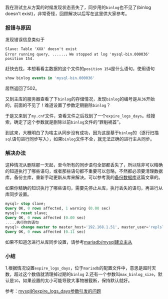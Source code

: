  我在测试主从方案的时候发现状态丢失了，同步用的`binlog`也不见了(binlog doesn't exist)，非常奇怪，回顾解决以后写在这里供大家参考。

### 报错与原因

发现错误信息类似于

``` error
Slave: Table 'XXX' doesn't exist
Error running query, ......，We stopped at log 'mysql-bin.000036' position 154.
```

赶快去找，本想看看主数据的这个文件的`position 154`是什么语句，使用语句

```sql
show binlog events in 'mysql-bin.000036'
```
居然返回了502。

又到主库的服务器查看了下`binlog`的存储情况，发现`binlog`的编号是从`36`开始的，前面的不见了！难道设置了参数定期删除`binlog`？

于是又来到了`my.cnf`文件，查看文件之后找到了一个`expire_logs_days`。经搜索，确定了这个参数就是删除以前`binlog`文件的“罪魁祸首”。

到这来，大概明白了为啥主从同步没有成功，因为这是基于`binlog`的（逐行扫描`sql`语句进行同步写入），如果`binlog`文件不全，就无法正确的进行主从同步。

### 解决办法

这种情况从删除那一天起，至今所有的同步语句全部都丢失了，所以除非可以精确的知道执行了哪些语句，或者那些语句都不重要可以忽略，不然都必须要清理数据库，备份主库，重新手动更新从库来解决。可以参考我的[备份数据库](https://coding3min.com/845.html)这篇文章的。

如果你精确的知识执行了哪些语句，需要先停止从库，执行丢失的语句，再进行从库同步设置。

``` sql
mysql> stop slave;
Query OK, 0 rows affected, 1 warning (0.00 sec)
mysql> reset slave;
Query OK, 0 rows affected (0.00 sec)
.....执行你的语句
mysql> change master to master_host='192.168.1.51', master_user='replslave', master_password='replslave', master_log_file='mysql-bin-000002',master_log_pos=168;
Query OK, 0 rows affected (0.11 sec)
```

如果不知道怎进行从库同步设置，请参考[mariadb/mysql建立主从](https://coding3min.com/844.html)

### 小结
1.根据情况设置`expire_logs_days`，位于`mariadb`的配置文件中，意思是超时天数，超过这个数值就清理掉过期的`binlog`
2.还有一个参数叫`max_binlog_size`，默认是`1G`，如果设置的太小可能导致大事物被截断，保持默认就好。


参考：[mysql的expire_logs_days参数引发的问题](https://blog.csdn.net/a7442358/article/details/102667545)
